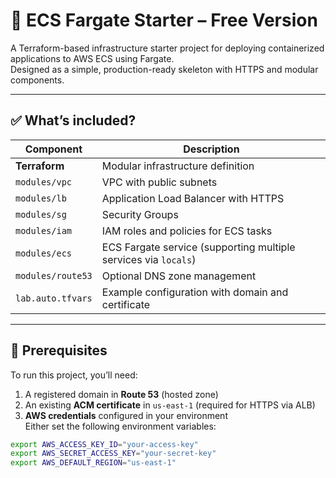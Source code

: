 # 🚀 ECS Fargate Starter – Free Version

A Terraform-based infrastructure starter project for deploying containerized applications to AWS ECS using Fargate.  
Designed as a simple, production-ready skeleton with HTTPS and modular components.

---

## ✅ What’s included?

| Component       | Description |
|------------------|-------------|
| **Terraform**     | Modular infrastructure definition |
| `modules/vpc`     | VPC with public subnets |
| `modules/lb`      | Application Load Balancer with HTTPS |
| `modules/sg`      | Security Groups |
| `modules/iam`     | IAM roles and policies for ECS tasks |
| `modules/ecs`     | ECS Fargate service (supporting multiple services via `locals`) |
| `modules/route53` | Optional DNS zone management |
| `lab.auto.tfvars` | Example configuration with domain and certificate |

---

## 🔧 Prerequisites

To run this project, you’ll need:

1. A registered domain in **Route 53** (hosted zone)
2. An existing **ACM certificate** in `us-east-1` (required for HTTPS via ALB)
3. **AWS credentials** configured in your environment  
   Either set the following environment variables:

```bash
export AWS_ACCESS_KEY_ID="your-access-key"
export AWS_SECRET_ACCESS_KEY="your-secret-key"
export AWS_DEFAULT_REGION="us-east-1"

